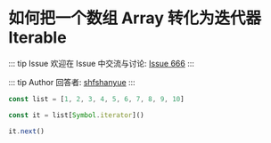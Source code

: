 # 如何把一个数组 Array 转化为迭代器 Iterable



::: tip Issue 
 欢迎在 Issue 中交流与讨论: [Issue 666](https://github.com/shfshanyue/Daily-Question/issues/666) 
:::

::: tip Author 
回答者: [shfshanyue](https://github.com/shfshanyue) 
:::

``` js
const list = [1, 2, 3, 4, 5, 6, 7, 8, 9, 10]

const it = list[Symbol.iterator]()

it.next()
```